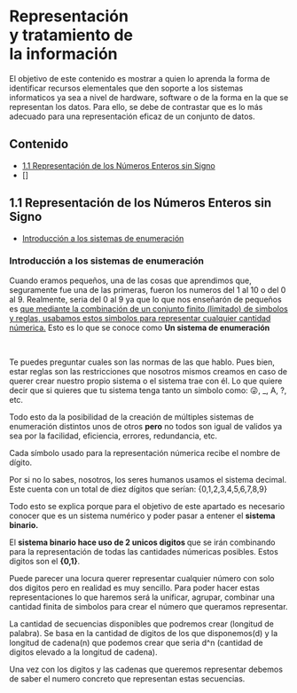 # Representación <br> y tratamiento de <br> la información
<p>El objetivo de este contenido es mostrar a quien lo aprenda la forma de identificar recursos elementales que den soporte a los sistemas informaticos ya sea a nivel de hardware, software o de la forma en la que se representan los datos. Para ello, se debe de contrastar que es lo más adecuado para una representación eficaz de un conjunto de datos.</p>

## Contenido

- [1.1 Representación de los Números Enteros sin Signo](1.1-Representación-de-los-Números-Enteros-sin-Signo)
- []


## 1.1 Representación de los Números Enteros sin Signo
- [Introducción a los sistemas de enumeración](Introducción-a-los-sistemas-de-enumeración)

### Introducción a los sistemas de enumeración

<p>Cuando eramos pequeños, una de las cosas que aprendimos que, seguramente fue una de las primeras, fueron los numeros del 1 al 10 o del 0 al 9. Realmente, seria del 0 al 9 ya que lo que nos enseñarón de pequeños es <ins>que mediante la combinación de un conjunto finito (limitado) de simbolos y reglas, usabamos estos simbolos para representar cualquier cantidad númerica.</ins> 
Esto es lo que se conoce como <b>Un sistema de enumeración</b>
</p>

<br>

<p>Te puedes preguntar cuales son las normas de las que hablo. Pues bien, estar reglas son las restricciones que nosotros mismos creamos en caso de querer crear nuestro propio sistema o el sistema trae con él. Lo que quiere decir que si quieres que tu sistema tenga tanto un simbolo como: 😜, _, A, ?, etc.

Todo esto da la posibilidad de la creación de múltiples sistemas de enumeración distintos unos de otros <b>pero</b> no todos son igual de validos ya sea por la facilidad, eficiencia, errores, redundancia, etc.

Cada símbolo usado para la representación númerica recibe el nombre de dígito.

Por si no lo sabes, nosotros, los seres humanos usamos el sistema decimal. Este cuenta con un total de diez dígitos que serían: {0,1,2,3,4,5,6,7,8,9}

Todo esto se explica porque para el objetivo de este apartado es necesario conocer que es un sistema numérico y poder pasar a entener el <b>sistema binario.</b>

El <b>sistema binario hace uso de 2 unicos digitos  </b> que se irán combinando para la representación de todas las cantidades númericas posibles. Estos digitos son el <b>{0,1}</b>.

Puede parecer una locura querer representar cualquier número con solo dos digitos pero en realidad es muy sencillo. Para poder hacer estas representaciones lo que haremos será la unificar, agrupar, combinar una cantidad finita de simbolos para crear el número que queramos representar.
</p>

<p>
La cantidad de secuencias disponibles que podremos crear (longitud de palabra). Se basa en la cantidad de digitos de los que disponemos(d) y la longitud de cadena(n) que podemos crear que seria d^n (cantidad de digitos elevado a la longitud de cadena).

Una vez con los digitos y las cadenas que queremos representar  debemos de saber el numero concreto que representan estas secuencias.
</p>
